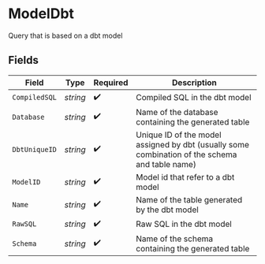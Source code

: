 # ModelDbt

Query that is based on a dbt model


## Fields

| Field                                                                                          | Type                                                                                           | Required                                                                                       | Description                                                                                    |
| ---------------------------------------------------------------------------------------------- | ---------------------------------------------------------------------------------------------- | ---------------------------------------------------------------------------------------------- | ---------------------------------------------------------------------------------------------- |
| `CompiledSQL`                                                                                  | *string*                                                                                       | :heavy_check_mark:                                                                             | Compiled SQL in the dbt model                                                                  |
| `Database`                                                                                     | *string*                                                                                       | :heavy_check_mark:                                                                             | Name of the database containing the generated table                                            |
| `DbtUniqueID`                                                                                  | *string*                                                                                       | :heavy_check_mark:                                                                             | Unique ID of the model assigned by dbt (usually some combination of the schema and table name) |
| `ModelID`                                                                                      | *string*                                                                                       | :heavy_check_mark:                                                                             | Model id that refer to a dbt model                                                             |
| `Name`                                                                                         | *string*                                                                                       | :heavy_check_mark:                                                                             | Name of the table generated by the dbt model                                                   |
| `RawSQL`                                                                                       | *string*                                                                                       | :heavy_check_mark:                                                                             | Raw SQL in the dbt model                                                                       |
| `Schema`                                                                                       | *string*                                                                                       | :heavy_check_mark:                                                                             | Name of the schema containing the generated table                                              |